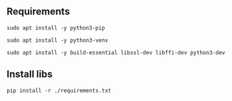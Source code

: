 ## Requirements

`sudo apt install -y python3-pip`

`sudo apt install -y python3-venv`

`sudo apt install -y build-essential libssl-dev libffi-dev python3-dev`

## Install libs

`pip install -r ./requirements.txt`

## 
